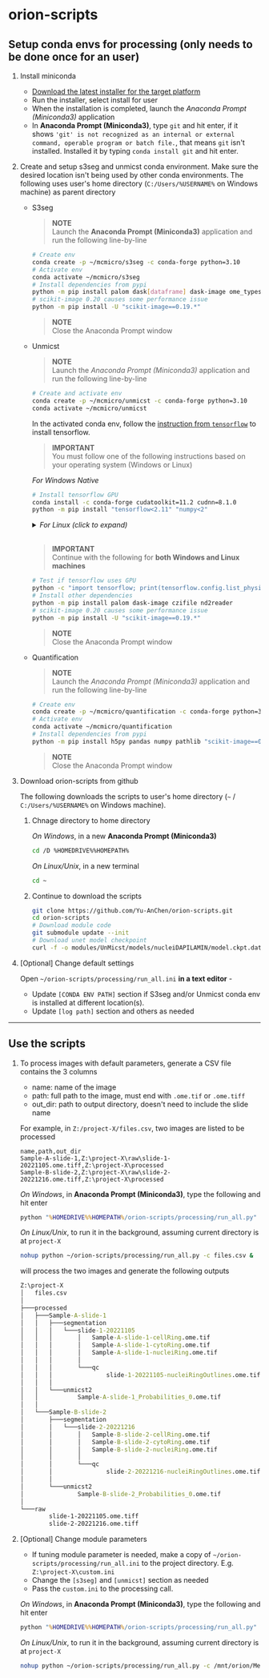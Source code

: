 # orion-scripts

## Setup conda envs for processing (only needs to be done once for an user)

1. Install miniconda

    - [Download the latest installer for the target
      platform](https://docs.conda.io/en/latest/miniconda.html#windows-installers)
    - Run the installer, select install for user
    - When the installation is completed, launch the *Anaconda Prompt
      (Miniconda3)* application
    - In **Anaconda Prompt (Miniconda3)**, type `git` and hit enter, if it shows
      `'git' is not recognized as an internal or external command, operable
      program or batch file.`, that means `git` isn't installed. Installed it by
      typing `conda install git` and hit enter.

1. Create and setup s3seg and unmicst conda environment. Make sure the desired
   location isn't being used by other conda environments. The following uses
   user's home directory (`C:/Users/%USERNAME%` on Windows machine) as parent
   directory

    - S3seg

      > **NOTE**  
      > Launch the  **Anaconda Prompt (Miniconda3)** application and run the
      > following line-by-line

      ```bash
      # Create env
      conda create -p ~/mcmicro/s3seg -c conda-forge python=3.10
      # Activate env
      conda activate ~/mcmicro/s3seg
      # Install dependencies from pypi
      python -m pip install palom dask[dataframe] dask-image ome_types
      # scikit-image 0.20 causes some performance issue
      python -m pip install -U "scikit-image==0.19.*"
      ```

      > **NOTE**  
      > Close the Anaconda Prompt window

    - Unmicst

      > **NOTE**  
      > Launch the  *Anaconda Prompt (Miniconda3)* application and run the
      > following line-by-line

      ```bash
      # Create and activate env
      conda create -p ~/mcmicro/unmicst -c conda-forge python=3.10
      conda activate ~/mcmicro/unmicst
      ```

      In the activated conda env, follow the [instruction from
      `tensorflow`](https://www.tensorflow.org/install/pip) to install
      tensorflow.

      > **IMPORTANT**  
      > You must follow one of the following instructions based on your
      > operating system (Windows or Linux)

      *For Windows Native*

      ```bash
      # Install tensorflow GPU
      conda install -c conda-forge cudatoolkit=11.2 cudnn=8.1.0
      python -m pip install "tensorflow<2.11" "numpy<2"
      ```
      <details>
      <summary><em>For Linux (click to expand)</em></summary>

      ```bash
      # Install tensorflow GPU
      conda install -c conda-forge cudatoolkit=11.2.2 cudnn=8.1.0
      export LD_LIBRARY_PATH=$LD_LIBRARY_PATH:$CONDA_PREFIX/lib/
      python3 -m pip install tensorflow

      # Set env var upon env activation and deactivation
      mkdir -p ~/mcmicro/unmicst/etc/conda/activate.d

      echo 'export LD_LIBRARY_PATH_BACKUP="${LD_LIBRARY_PATH:-}"' >> ~/mcmicro/unmicst/etc/conda/activate.d/env_vars.sh
      echo 'export LD_LIBRARY_PATH=$LD_LIBRARY_PATH:$CONDA_PREFIX/lib/' >> ~/mcmicro/unmicst/etc/conda/activate.d/env_vars.sh

      mkdir -p ~/mcmicro/unmicst/etc/conda/deactivate.d

      echo 'export LD_LIBRARY_PATH="${LD_LIBRARY_PATH_BACKUP:-}"' >> ~/mcmicro/unmicst/etc/conda/deactivate.d/env_vars.sh
      echo 'unset LD_LIBRARY_PATH_BACKUP' >> ~/mcmicro/unmicst/etc/conda/deactivate.d/env_vars.sh
      ```
      </details><br />

      > **IMPORTANT**  
      > Continue with the following for **both Windows and Linux machines**

      ```bash
      # Test if tensorflow uses GPU
      python -c "import tensorflow; print(tensorflow.config.list_physical_devices('GPU'))"
      # Install other dependencies
      python -m pip install palom dask-image czifile nd2reader
      # scikit-image 0.20 causes some performance issue
      python -m pip install -U "scikit-image==0.19.*"
      ```

      > **NOTE**  
      > Close the Anaconda Prompt window

    - Quantification

      > **NOTE**  
      > Launch the  *Anaconda Prompt (Miniconda3)* application and run the
      > following line-by-line

      ```bash
      # Create env
      conda create -p ~/mcmicro/quantification -c conda-forge python=3.10
      # Activate env
      conda activate ~/mcmicro/quantification
      # Install dependencies from pypi
      python -m pip install h5py pandas numpy pathlib "scikit-image==0.19.*" imagecodecs joblib psutil
      ```

      > **NOTE**  
      > Close the Anaconda Prompt window

1. Download orion-scripts from github

    The following downloads the scripts to user's home directory (`~` /
   `C:/Users/%USERNAME%` on Windows machine). 

    1. Chnage directory to home directory

        *On Windows*, in a new **Anaconda Prompt (Miniconda3)**

        ```bash
        cd /D %HOMEDRIVE%%HOMEPATH%
        ```

        *On Linux/Unix*, in a new terminal

        ```bash
        cd ~
        ```

    1. Continue to download the scripts

        ```bash
        git clone https://github.com/Yu-AnChen/orion-scripts.git
        cd orion-scripts
        # Download module code
        git submodule update --init
        # Download unet model checkpoint
        curl -f -o modules/UnMicst/models/nucleiDAPILAMIN/model.ckpt.data-00000-of-00001 https://mcmicro.s3.amazonaws.com/models/unmicst2/model.ckpt.data-00000-of-00001
        ```

1. [Optional] Change default settings

    Open `~/orion-scripts/processing/run_all.ini` **in a text editor** - 
    - Update `[CONDA ENV PATH]` section if S3seg and/or Unmicst conda env is
      installed at different location(s).
    - Update `[log path]` section and others as needed

---

## Use the scripts

1. To process images with default parameters, generate a CSV file contains the 3
   columns
    - name: name of the image
    - path: full path to the image, must end with `.ome.tif` or `.ome.tiff`
    - out_dir: path to output directory, doesn't need to include the slide name

    For example, in `Z:/project-X/files.csv`, two images are listed to be processed

    ```csv
    name,path,out_dir
    Sample-A-slide-1,Z:\project-X\raw\slide-1-20221105.ome.tiff,Z:\project-X\processed
    Sample-B-slide-2,Z:\project-X\raw\slide-2-20221216.ome.tiff,Z:\project-X\processed
    ```

    *On Windows*, in **Anaconda Prompt (Miniconda3)**, type the following and hit enter

    ```cmd
    python "%HOMEDRIVE%%HOMEPATH%/orion-scripts/processing/run_all.py" -c Z:\project-X\files.csv
    ```

    *On Linux/Unix*, to run it in the background, assuming current directory is
    at `project-X`

    ```bash
    nohup python ~/orion-scripts/processing/run_all.py -c files.csv &
    ```

    will process the two images and generate the following outputs

    ```cmd
    Z:\project-X
    │   files.csv
    │
    ├───processed
    │   ├───Sample-A-slide-1
    │   │   ├───segmentation
    │   │   │   └───slide-1-20221105
    │   │   │       │   Sample-A-slide-1-cellRing.ome.tif
    │   │   │       │   Sample-A-slide-1-cytoRing.ome.tif
    │   │   │       │   Sample-A-slide-1-nucleiRing.ome.tif
    │   │   │       │
    │   │   │       └───qc
    │   │   │               slide-1-20221105-nucleiRingOutlines.ome.tif
    │   │   │
    │   │   └───unmicst2
    │   │           Sample-A-slide-1_Probabilities_0.ome.tif
    │   │
    │   └───Sample-B-slide-2
    │       ├───segmentation
    │       │   └───slide-2-20221216
    │       │       │   Sample-B-slide-2-cellRing.ome.tif
    │       │       │   Sample-B-slide-2-cytoRing.ome.tif
    │       │       │   Sample-B-slide-2-nucleiRing.ome.tif
    │       │       │
    │       │       └───qc
    │       │               slide-2-20221216-nucleiRingOutlines.ome.tif
    │       │
    │       └───unmicst2
    │               Sample-B-slide-2_Probabilities_0.ome.tif
    │
    └───raw
            slide-1-20221105.ome.tiff
            slide-2-20221216.ome.tiff
    ```
  
1. [Optional] Change module parameters
    - If tuning module parameter is needed, make a copy of
      `~/orion-scripts/processing/run_all.ini` to the project directory. E.g.
      `Z:\project-X\custom.ini`
    - Change the `[s3seg]` and `[unmicst]` section as needed
    - Pass the `custom.ini` to the processing call.

    *On Windows*, in **Anaconda Prompt (Miniconda3)**, type the following and hit enter

    ```cmd
    python "%HOMEDRIVE%%HOMEPATH%/orion-scripts/processing/run_all.py" -c Z:\project-X\files.csv -m Z:\project-X\custom.ini
    ```

    *On Linux/Unix*, to run it in the background, assuming current directory is
    at `project-X`

    ```bash
    nohup python ~/orion-scripts/processing/run_all.py -c /mnt/orion/Mercury-3/20230227/files.csv -m /mnt/orion/Mercury-3/20230227/custom.ini &
    ```

